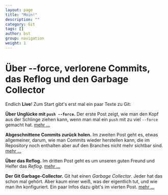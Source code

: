 ```yaml
---
layout: page
title: "Moin!"
description: ""
category: Git
tags: []
author: bst
group: navigation
weight: 1
---
```


Über &#45;&#45;force, verlorene Commits, das Reflog und den Garbage Collector
=============================================================================

Endlich **Live**! Zum Start gibt\'s erst mal ein paar Texte zu Git:

**Über Unglücke mit `push --force`.** 
Der erste Post zeigt, wie man den Kopf aus der Schlinge ziehen kann,
wenn man mal ein `push` mit zu viel `--force` gemacht hat.
[mehr ...](git/2012/04/28/push-mit-force-in-git)

**Abgeschnittene Commits zurück holen.**
Im zweiten Post geht es, etwas allgemeiner, darum, wie man Commits
wieder herstellen kann, die im Repository noch enthalten 
aber auf den Branches nicht mehr sichtbar sind.
[mehr ...](git/2012/05/08/abgeschnittene-commits-zurueckholen)

**Über das Reflog.**
Im dritten Post geht es um unseren guten Freund und Helfer das *Reflog*.
[mehr ...](git/2012/05/09/reflog-fuer-bare-repositorys-in-git-einrichten)

**Der Git Garbage-Collector.**
Git hat einen *Garbage Collector*. Jeder hat das schon mal gehört. 
Aber kaum einer weiß, was der eigentlich tut, 
und wie man ihn konfiguriert. Ein paar Infos
dazu gibt's im vierten Post.
[mehr ...](git/2012/05/28/wer-hat-angst-vor-dem-garbage-collector)

